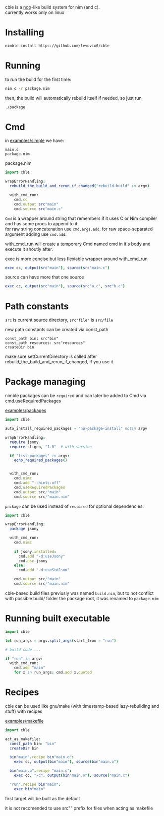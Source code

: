 cble is a [nob](https://github.com/tsoding/nob.h)-like build system for nim (and c).  
currently works only on linux


# Installing
```sh
nimble install https://github.com/levovix0/cble
```

# Running
to run the build for the first time:
```sh
nim c -r package.nim
```

then, the build will automatically rebuild itself if needed, so just run
```sh
./package
```

# Cmd
in [examples/simple](https://github.com/levovix0/cble/tree/examples/simple) we have:
```
main.c
package.nim
```

package.nim
```nim
import cble

wrapErrorHandling:
  rebuild_the_build_and_rerun_if_changed("rebuild-build" in argv)

  with_cmd_run:
    cmd.cc
    cmd.output src"main"
    cmd.source src"main.c"
```

`Cmd` is a wrapper around string that remembers if it uses C or Nim compiler and has some procs to append to it.  
for raw string concatenation use `cmd.args.add`, for raw space-separated argument adding use `cmd.add`.

with_cmd_run will create a temporary Cmd named cmd in it's body and execute it shoutly after.

exec is more concise but less flexiable wrapper around with_cmd_run
```nim
exec cc, output(src"main"), source(src"main.c")
```

source can have more that one source
```nim
exec cc, output(src"main"), source(src"a.c", src"b.c")
```


# Path constants
`src` is current source directory, `src"file"` is `src/file`

new path constants can be created via const_path
```
const_path bin: src"bin"
const_path resources: src"resources"
createDir bin
```

make sure setCurrentDirectory is called after rebuild_the_build_and_rerun_if_changed, if you use it


# Package managing
nimble packages can be `require`d and can later be added to Cmd via cmd.useRequiredPackages

[examples/packages](https://github.com/levovix0/cble/tree/examples/packages)
```nim
import cble

auto_install_required_packages = "no-package-install" notin argv

wrapErrorHandling:
  require jsony
  require cligen, "1.0"  # with version

  if "list-packages" in argv:
    echo_required_packages()


  with_cmd_run:
    cmd.nimc
    cmd.add "--hints:off"
    cmd.useRequiredPackages
    cmd.output src/"main"
    cmd.source src/"main.nim"
```

`package` can be used instead of `required` for optional dependencies.
```nim
import cble

wrapErrorHandling:
  package jsony

  with_cmd_run:
    cmd.nimc
    
    if jsony.installed:
      cmd.add "-d:useJsony"
      cmd.use jsony
    else:
      cmd.add "-d:useStdJson"

    cmd.output src/"main"
    cmd.source src/"main.nim"
```

cble-based build files previusly was named `build.nim`, but to not conflict with possible build/ folder the package root, it was renamed to `package.nim`


# Running built executable
```nim
import cble

let run_args = argv.split_args(start_from = "run")

# build code ...

if "run" in argv:
  with_cmd_run:
    cmd.add "main"
    for x in run_args: cmd.add x.quoted
```


# Recipes
cble can be used like gnu/make (with timestamp-based lazy-rebuilding and stuff) with recipes

[examples/makefile](https://github.com/levovix0/cble/tree/examples/makefile)
```nim
import cble

act_as_makefile:
  const_path bin: "bin"
  createDir bin

  bin"main".recipe bin"main.o":
    exec cc, output(bin"main"), source(bin"main.o")

  bin"main.o".recipe "main.c":
    exec cc, "-c", output(bin"main.o"), source("main.c")

  "run".recipe bin"main":
    exec bin"main"
```
first target will be built as the default

it is not recomended to use src"" prefix for files when acting as makefile

